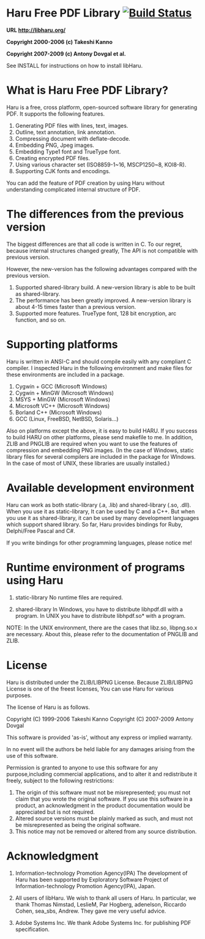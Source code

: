 # Haru Free PDF Library [![Build Status](https://github.com/libharu/libharu/actions/workflows/cmake.yml/badge.svg)](https://github.com/libharu/libharu/actions/workflows/cmake.yml)

  **URL http://libharu.org/**

  **Copyright 2000-2006 (c) Takeshi Kanno**

  **Copyright 2007-2009 (c) Antony Dovgal et al.**

See INSTALL for instructions on how to install libHaru.


# What is Haru Free PDF Library?

Haru is a free, cross platform, open-sourced software library for generating 
PDF. It supports the following features.

   1. Generating PDF files with lines, text, images.
   2. Outline, text annotation, link annotation.
   3. Compressing document with deflate-decode.
   4. Embedding PNG, Jpeg images.
   5. Embedding Type1 font and TrueType font.
   6. Creating encrypted PDF files.
   7. Using various character set (ISO8859-1\~16, MSCP1250\~8, KOI8-R).
   8. Supporting CJK fonts and encodings.

You can add the feature of PDF creation by using Haru without understanding 
complicated internal structure of PDF.


# The differences from the previous version 


The biggest differences are that all code is written in C. 
To our regret, because internal structures changed greatly, The API is not 
compatible with previous version.

However, the new-version has the following advantages compared with the 
previous version.

 1. Supported shared-library build.
    A new-version library is able to be built as shared-library.
 2. The performance has been greatly improved.
    A new-version library is about 4-15 times faster than a previous version. 
 3. Supported more features.
    TrueType font, 128 bit encryption, arc function, and so on.


# Supporting platforms

Haru is written in ANSI-C and should compile easily with any compliant C 
compiler.
I inspected Haru in the following environment and make files for these 
environments are included in a package.

   1. Cygwin + GCC (Microsoft Windows)
   2. Cygwin + MinGW (Microsoft Windows)
   3. MSYS + MinGW (Microsoft Windows)
   3. Microsoft VC++ (Microsoft Windows)
   4. Borland C++ (Microsoft Windows)
   5. GCC (Linux, FreeBSD, NetBSD, Solaris...)

Also on platforms except the above, it is easy to build HARU. If you success to build HARU on other platforms, please send makefile to me.
In addition, ZLIB and PNGLIB are required when you want to use the features of 
compression and embedding PNG images. (In the case of Windows, static library 
files for several compilers are included in the package for WIndows.  In the 
case of  most of UNIX, these libraries are usually installed.)


# Available development environment

Haru can work as both static-library (.a, .lib) and shared-library (.so, .dll).
When you use it as static-library, It can be used by C and a C++.
But when you use it as shared-library, it can be used by many development 
languages which support shared library.
So far, Haru provides bindings for Ruby, Delphi/Free Pascal and C#.

If you write bindings for other programming languages, please notice me!


# Runtime environment of programs using Haru

1. static-library
   No runtime files are required.

2. shared-library
   In Windows, you have to distribute libhpdf.dll with a program. In UNIX you 
   have to distribute libhpdf.so* with a program.



NOTE:
In the UNIX environment, there are the cases that libz.so, libpng.so.x are 
necessary. About this, please refer to the documentation of PNGLIB and ZLIB.


# License

Haru is distributed under the ZLIB/LIBPNG License. Because ZLIB/LIBPNG License 
is one of the freest licenses, You can use Haru for various purposes.

The license of Haru is as follows.

Copyright (C) 1999-2006 Takeshi Kanno
Copyright (C) 2007-2009 Antony Dovgal

This software is provided 'as-is', without any express or implied warranty.

In no event will the authors be held liable for any damages arising from the 
use of this software.

Permission is granted to anyone to use this software for any purpose,including 
commercial applications, and to alter it and redistribute it freely, subject 
to the following restrictions:

 1. The origin of this software must not be misrepresented; you must not claim 
    that you wrote the original software. If you use this software in a 
    product, an acknowledgment in the product documentation would be 
    appreciated but is not required.
 2. Altered source versions must be plainly marked as such, and must not be 
    misrepresented as being the original software.
 3. This notice may not be removed or altered from any source distribution.



# Acknowledgment

1. Information-technology Promotion Agency(IPA)
   The development of Haru has been supported by Exploratory Software Project 
   of Information-technology Promotion Agency(IPA), Japan. 

2. All users of libHaru.
   We wish to thank all users of Haru.
   In particular, we thank Thomas Nimstad, LeslieM, Par Hogberg, adenelson, 
   Riccardo Cohen, sea_sbs, Andrew. 
   They gave me very useful advice.

3. Adobe Systems Inc.
   We thank Adobe Systems Inc. for publishing PDF specification.
